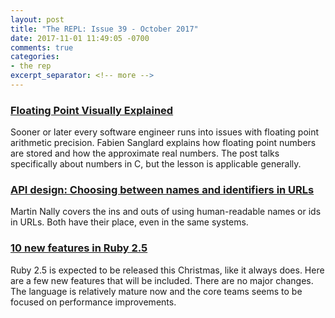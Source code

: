 ```yaml
---
layout: post
title: "The REPL: Issue 39 - October 2017"
date: 2017-11-01 11:49:05 -0700
comments: true
categories:
- the rep
excerpt_separator: <!-- more -->
---
```


### [Floating Point Visually Explained][1]

Sooner or later every software engineer runs into issues with floating point arithmetic precision. Fabien Sanglard explains how floating point numbers are stored and how the approximate real numbers. The post talks specifically about numbers in C, but the lesson is applicable generally.

### [API design: Choosing between names and identifiers in URLs][2]

Martin Nally covers the ins and outs of using human-readable names or ids in URLs. Both have their place, even in the same systems.

### [10 new features in Ruby 2.5][3]

Ruby 2.5 is expected to be released this Christmas, like it always does. Here are a few new features that will be included. There are no major changes. The language is relatively mature now and the core teams seems to be focused on performance improvements.

[1]: http://fabiensanglard.net/floating_point_visually_explained/
[2]: https://cloudplatform.googleblog.com/2017/10/API-design-choosing-between-names-and-identifiers-in-URLs.html
[3]: https://blog.jetbrains.com/ruby/2017/10/10-new-features-in-ruby-2-5/
